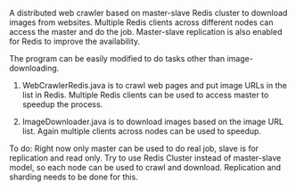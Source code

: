 A distributed web crawler based on master-slave Redis cluster to download images from websites. Multiple Redis clients across different nodes can access the master and do the job. Master-slave replication is also enabled for Redis to improve the availability.

The program can be easily modified to do tasks other than image-downloading.

1. WebCrawlerRedis.java is to crawl web pages and put image URLs in the list in Redis. Multiple Redis clients can be used to access master to speedup the process.

2. ImageDownloader.java is to download images based on the image URL list. Again multiple clients across nodes can be used to speedup.

To do:
Right now only master can be used to do real job, slave is for replication and read only. Try to use Redis Cluster instead of master-slave model, so each node can be used to crawl and download. Replication and sharding needs to be done for this.

